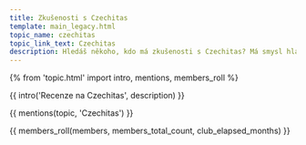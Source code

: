 ```yaml
---
title: Zkušenosti s Czechitas
template: main_legacy.html
topic_name: czechitas
topic_link_text: Czechitas
description: Hledáš někoho, kdo má zkušenosti s Czechitas? Má smysl hlásit se na jejich kurzy? Vyplatí se datová akademie?
---
```

{% from 'topic.html' import intro, mentions, members_roll %}

{{ intro('Recenze na Czechitas', description) }}

{{ mentions(topic, 'Czechitas') }}

{{ members_roll(members, members_total_count, club_elapsed_months) }}
